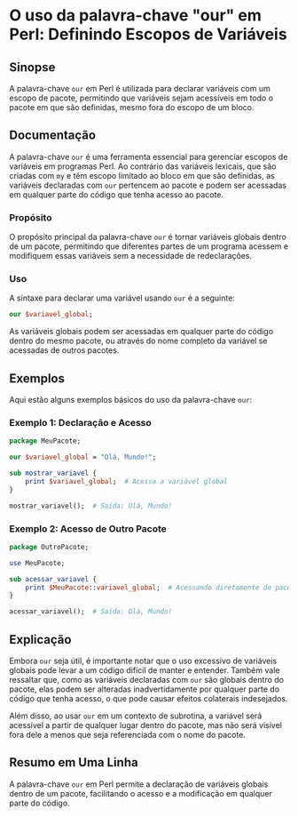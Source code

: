 <!--
Meta Description: # O uso da palavra-chave "our" em Perl: Definindo Escopos de Variáveis ## Sinopse A palavra-chave `our` em Perl é utilizada para declarar variáveis co...
Meta Keywords: our, variáveis, pacote, que, perl
-->

# O uso da palavra-chave "our" em Perl: Definindo Escopos de Variáveis

## Sinopse
A palavra-chave `our` em Perl é utilizada para declarar variáveis com um escopo de pacote, permitindo que variáveis sejam acessíveis em todo o pacote em que são definidas, mesmo fora do escopo de um bloco.

## Documentação
A palavra-chave `our` é uma ferramenta essencial para gerenciar escopos de variáveis em programas Perl. Ao contrário das variáveis lexicais, que são criadas com `my` e têm escopo limitado ao bloco em que são definidas, as variáveis declaradas com `our` pertencem ao pacote e podem ser acessadas em qualquer parte do código que tenha acesso ao pacote.

### Propósito
O propósito principal da palavra-chave `our` é tornar variáveis globais dentro de um pacote, permitindo que diferentes partes de um programa acessem e modifiquem essas variáveis sem a necessidade de redeclarações.

### Uso
A sintaxe para declarar uma variável usando `our` é a seguinte:

```perl
our $variavel_global;
```

As variáveis globais podem ser acessadas em qualquer parte do código dentro do mesmo pacote, ou através do nome completo da variável se acessadas de outros pacotes.

## Exemplos
Aqui estão alguns exemplos básicos do uso da palavra-chave `our`:

### Exemplo 1: Declaração e Acesso
```perl
package MeuPacote;

our $variavel_global = "Olá, Mundo!";

sub mostrar_variavel {
    print $variavel_global;  # Acessa a variável global
}

mostrar_variavel();  # Saída: Olá, Mundo!
```

### Exemplo 2: Acesso de Outro Pacote
```perl
package OutroPacote;

use MeuPacote;

sub acessar_variavel {
    print $MeuPacote::variavel_global;  # Acessando diretamente do pacote
}

acessar_variavel();  # Saída: Olá, Mundo!
```

## Explicação
Embora `our` seja útil, é importante notar que o uso excessivo de variáveis globais pode levar a um código difícil de manter e entender. Também vale ressaltar que, como as variáveis declaradas com `our` são globais dentro do pacote, elas podem ser alteradas inadvertidamente por qualquer parte do código que tenha acesso, o que pode causar efeitos colaterais indesejados.

Além disso, ao usar `our` em um contexto de subrotina, a variável será acessível a partir de qualquer lugar dentro do pacote, mas não será visível fora dele a menos que seja referenciada com o nome do pacote.

## Resumo em Uma Linha
A palavra-chave `our` em Perl permite a declaração de variáveis globais dentro de um pacote, facilitando o acesso e a modificação em qualquer parte do código.